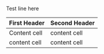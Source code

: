 Test line here

| First Header | Second Header |
|--------------|---------------|
| Content cell | content cell  |
| content cell | content cell  |
